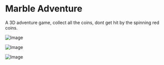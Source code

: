 # Marble Adventure
A 3D adventure game, collect all the coins, dont get hit by the spinning red coins.

![Image](https://github.com/user-attachments/assets/8a23b971-507b-4d16-a6e6-a4cb164536d3)

![Image](https://github.com/user-attachments/assets/31438168-0bc7-46f7-9490-589565779ac1)

![Image](https://github.com/user-attachments/assets/33787555-3b29-4f6d-ae3e-ba049c272b61)
